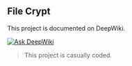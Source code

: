 ## File Crypt

This project is documented on DeepWiki.

[![Ask DeepWiki](https://deepwiki.com/badge.svg)](https://deepwiki.com/anpa6841/file-crypt)

> This project is casually coded.


